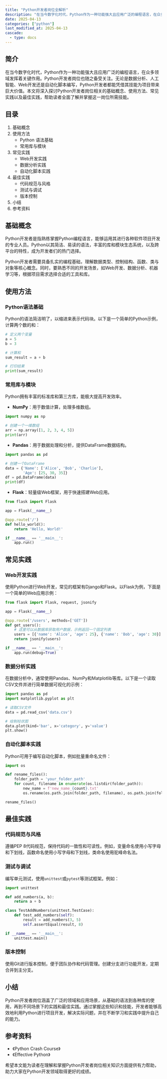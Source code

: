```yaml
---
title: "Python开发者岗位全解析"
description: "在当今数字化时代，Python作为一种功能强大且应用广泛的编程语言，在众多领域发挥着关键作用。Python开发者岗位也随之备受关注。无论是数据分析、人工智能、Web开发还是自动化脚本编写，Python开发者都能凭借其技能为项目带来巨大价值。本文将深入探讨Python开发者岗位相关的基础概念、使用方法、常见实践以及最佳实践，帮助读者全面了解并掌握这一岗位所需技能。"
date: 2025-04-13
categories: ["python"]
last_modified_at: 2025-04-13
cascade:
  - type: docs
---
```



## 简介
在当今数字化时代，Python作为一种功能强大且应用广泛的编程语言，在众多领域发挥着关键作用。Python开发者岗位也随之备受关注。无论是数据分析、人工智能、Web开发还是自动化脚本编写，Python开发者都能凭借其技能为项目带来巨大价值。本文将深入探讨Python开发者岗位相关的基础概念、使用方法、常见实践以及最佳实践，帮助读者全面了解并掌握这一岗位所需技能。

<!-- more -->
## 目录
1. 基础概念
2. 使用方法
    - Python 语法基础
    - 常用库与模块
3. 常见实践
    - Web开发实践
    - 数据分析实践
    - 自动化脚本实践
4. 最佳实践
    - 代码规范与风格
    - 测试与调试
    - 版本控制
5. 小结
6. 参考资料

## 基础概念
Python开发者是指熟练掌握Python编程语言，能够运用其进行各种软件项目开发的专业人员。Python以其简洁、易读的语法，丰富的库和模块生态系统，以及跨平台的特性，成为开发者们的热门选择。

Python开发者需要具备扎实的编程基础，理解数据类型、控制结构、函数、类与对象等核心概念。同时，要熟悉不同的开发场景，如Web开发、数据分析、机器学习等，根据项目需求选择合适的工具和库。

## 使用方法
### Python语法基础
Python的语法简洁明了，以缩进来表示代码块。以下是一个简单的Python示例，计算两个数的和：

```python
# 定义两个变量
a = 5
b = 3

# 计算和
sum_result = a + b

# 打印结果
print(sum_result)  
```

### 常用库与模块
Python拥有丰富的标准库和第三方库，能极大提高开发效率。
 - **NumPy**：用于数值计算，处理多维数组。
```python
import numpy as np

# 创建一个一维数组
arr = np.array([1, 2, 3, 4, 5])
print(arr)  
```
 - **Pandas**：用于数据处理和分析，提供DataFrame数据结构。
```python
import pandas as pd

# 创建一个DataFrame
data = {'Name': ['Alice', 'Bob', 'Charlie'],
        'Age': [25, 30, 35]}
df = pd.DataFrame(data)
print(df)  
```
 - **Flask**：轻量级Web框架，用于快速搭建Web应用。
```python
from flask import Flask

app = Flask(__name__)

@app.route('/')
def hello_world():
    return 'Hello, World!'

if __name__ == '__main__':
    app.run()  
```

## 常见实践
### Web开发实践
使用Python进行Web开发，常见的框架有Django和Flask。以Flask为例，下面是一个简单的Web应用示例：
```python
from flask import Flask, request, jsonify

app = Flask(__name__)

@app.route('/users', methods=['GET'])
def get_users():
    # 这里可以从数据库获取用户数据，示例返回一个固定列表
    users = [{'name': 'Alice', 'age': 25}, {'name': 'Bob', 'age': 30}]
    return jsonify(users)

if __name__ == '__main__':
    app.run(debug=True)
```

### 数据分析实践
在数据分析中，通常使用Pandas、NumPy和Matplotlib等库。以下是一个读取CSV文件并进行简单数据可视化的示例：
```python
import pandas as pd
import matplotlib.pyplot as plt

# 读取CSV文件
data = pd.read_csv('data.csv')

# 绘制柱状图
data.plot(kind='bar', x='category', y='value')
plt.show()
```

### 自动化脚本实践
Python可用于编写自动化脚本，例如批量重命名文件：
```python
import os

def rename_files():
    folder_path = 'your_folder_path'
    for count, filename in enumerate(os.listdir(folder_path)):
        new_name = f'new_name_{count}.txt'
        os.rename(os.path.join(folder_path, filename), os.path.join(folder_path, new_name))

rename_files()
```

## 最佳实践
### 代码规范与风格
遵循PEP 8代码规范，保持代码的一致性和可读性。例如，变量命名使用小写字母和下划线，函数命名使用小写字母和下划线，类命名使用驼峰命名法。

### 测试与调试
编写单元测试，使用`unittest`或`pytest`等测试框架。例如：
```python
import unittest

def add_numbers(a, b):
    return a + b

class TestAddNumbers(unittest.TestCase):
    def test_add_numbers(self):
        result = add_numbers(3, 5)
        self.assertEqual(result, 8)

if __name__ == '__main__':
    unittest.main()
```

### 版本控制
使用Git进行版本控制，便于团队协作和代码管理。创建分支进行功能开发，定期合并到主分支。

## 小结
Python开发者岗位涵盖了广泛的领域和应用场景，从基础的语法到各种库的使用，再到不同场景下的实践和最佳实践。通过掌握这些知识和技能，开发者能够高效地利用Python进行项目开发，解决实际问题，并在不断学习和实践中提升自己的能力。

## 参考资料
- 《Python Crash Course》
- 《Effective Python》

希望本文能为读者在理解和掌握Python开发者岗位相关知识方面提供有力帮助，助力大家在Python开发领域取得更好的成绩。  